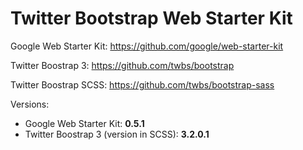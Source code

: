 Twitter Bootstrap Web Starter Kit
=================================

Google Web Starter Kit:
https://github.com/google/web-starter-kit

Twitter Boostrap 3:
https://github.com/twbs/bootstrap

Twitter Boostrap SCSS:
https://github.com/twbs/bootstrap-sass

Versions:
 - Google Web Starter Kit: **0.5.1**
 - Twitter Boostrap 3 (version in SCSS): **3.2.0.1**
